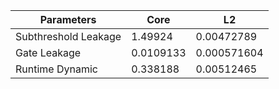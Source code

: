 | Parameters | Core | L2 |
| --- | --- | --- |
| Subthreshold Leakage | 1.49924 | 0.00472789 |
| Gate Leakage | 0.0109133 | 0.000571604 |
| Runtime Dynamic | 0.338188 | 0.00512465 |
